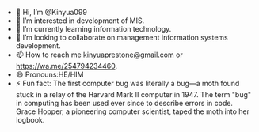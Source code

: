 - 👋 Hi, I’m @Kinyua099
- 👀 I’m interested in development of MIS.
- 🌱 I’m currently learning information technology.
- 💞️ I’m looking to collaborate on management information systems development.
- 📫 How to reach me kinyuaprestone@gmail.com or https://wa.me/254794234460.
- 😄 Pronouns:HE/HIM
- ⚡ Fun fact: The first computer bug was literally a bug—a moth found stuck in a relay of the Harvard Mark II computer in 1947. The term "bug" in computing has 
                 been used ever since to describe errors in code. Grace Hopper, a pioneering computer scientist, taped the moth into her logbook.

<!---
Kinyua099/Kinyua099 is a ✨ special ✨ repository because its `README.md` (this file) appears on your GitHub profile.
You can click the Preview link to take a look at your changes.
--->
